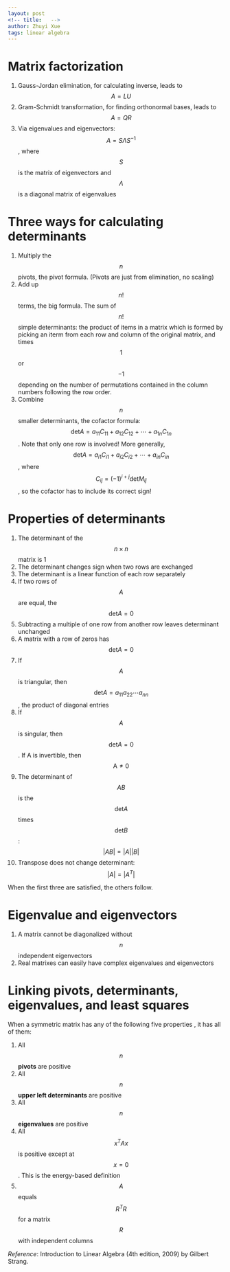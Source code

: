 ```yaml
---
layout: post
<!-- title:   -->
author: Zhuyi Xue
tags: linear algebra
---
```


# Matrix factorization

1. Gauss-Jordan elimination, for calculating inverse, leads to $$A = LU$$
1. Gram-Schmidt transformation, for finding orthonormal bases, leads to $$A = QR$$
3. Via eigenvalues and eigenvectors: $$A = S \Lambda S^{-1}$$, where
   $$S$$ is the matrix of eigenvectors and $$\Lambda$$ is a diagonal
   matrix of eigenvalues

# Three ways for calculating determinants

1. Multiply the $$n$$ pivots, the pivot formula. (Pivots are just from elimination, no scaling)
1. Add up $$n!$$ terms, the big formula. The sum of $$n!$$ simple
   determinants: the product of items in a matrix which is formed by
   picking an iterm from each row and column of the original matrix,
   and times $$1$$ or $$-1$$ depending on the number of permutations
   contained in the column numbers following the row order.
1. Combine $$n$$ smaller determinants, the cofactor formula:
   $$\mathrm{det} A = a_{11}C_{11} + a_{12}C_{12} + \cdots +
   a_{1n}C_{1n}$$. Note that only one row is involved! More generally,
   $$\mathrm{det} A = a_{i1}C_{i1} + a_{i2}C_{i2} + \cdots +
   a_{in}C_{in}$$, where $$C_{ij} = (-1)^{i + j} \mathrm{det}
   M_{ij}$$, so the cofactor has to include its correct sign!


# Properties of determinants

1. The determinant of the $$n \times n$$ matrix is 1
1. The determinant changes sign when two rows are exchanged
1. The determinant is a linear function of each row separately
1. If two rows of $$A$$ are equal, the $$\mathrm{det} A = 0$$
1. Subtracting a multiple of one row from another row leaves determinant unchanged
1. A matrix with a row of zeros has $$\mathrm{det} A = 0$$
1. If $$A$$ is triangular, then $$\mathrm{det} A = a_{11} a_{22} \cdots a_{nn}$$, the product of diagonal entries
1. If $$A$$ is singular, then $$\mathrm{det} A =0$$. If A is invertible, then $$\mathrm{A} \neq 0$$
1. The determinant of $$AB$$ is the $$\mathrm{det} A$$ times $$\mathrm{det} B$$: $$\vert AB \vert = \vert A \vert \vert B \vert$$
1. Transpose does not change determinant: $$\vert A \vert = \vert A^T \vert$$

When the first three are satisfied, the others follow.

# Eigenvalue and eigenvectors

1. A matrix cannot be diagonalized without $$n$$ independent eigenvectors
1. Real matrixes can easily have complex eigenvalues and eigenvectors


# Linking pivots, determinants, eigenvalues, and least squares

When a symmetric matrix has any of the following five properties , it
has all of them:

1. All $$n$$ **pivots** are positive
1. All $$n$$ **upper left determinants** are positive
1. All $$n$$ **eigenvalues** are positive
1. All $$x^TAx$$ is positive except at $$x=0$$. This is the energy-based definition
1. $$A$$ equals $$R^T R$$ for a matrix $$R$$ with independent columns

_Reference_: Introduction to Linear Algebra (4th edition, 2009) by
Gilbert Strang.
